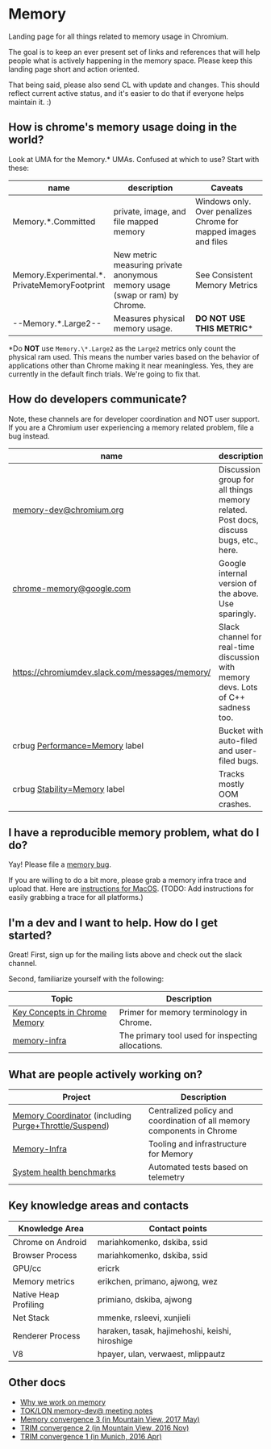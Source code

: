 # Memory

Landing page for all things related to memory usage in Chromium.

The goal is to keep an ever present set of links and references that will
help people what is actively happening in the memory space. Please keep
this landing page short and action oriented.

That being said, please also send CL with update and changes. This should
reflect current active status, and it's easier to do that if everyone helps
maintain it. :)

## How is chrome's memory usage doing in the world?

Look at UMA for the Memory.\* UMAs. Confused at which to use? Start with these:


| name | description | Caveats |
|------|-------------|---------|
| Memory.\*.Committed | private, image, and file mapped memory | Windows only. Over penalizes Chrome for mapped images and files |
| Memory.Experimental.\*.<br />PrivateMemoryFootprint | New metric measuring private anonymous memory usage (swap or ram) by Chrome. | See Consistent Memory  Metrics |
| --Memory.\*.Large2-- | Measures physical memory usage. | **DO NOT USE THIS METRIC**\* |

\*Do **NOT** use `Memory.\*.Large2` as the `Large2` metrics only
count the physical ram used. This means the number varies based on the behavior
of applications other than Chrome making it near meaningless. Yes, they are
currently in the default finch trials. We're going to fix that.


## How do developers communicate?

Note, these channels are for developer coordination and NOT user support. If
you are a Chromium user experiencing a memory related problem, file a bug
instead.

| name | description |
|------|-------------|
| [memory-dev@chromium.org]() | Discussion group for all things memory related. Post docs, discuss bugs, etc., here. |
| chrome-memory@google.com | Google internal version of the above. Use sparingly. |
| https://chromiumdev.slack.com/messages/memory/ | Slack channel for real-time discussion with memory devs. Lots of C++ sadness too. |
| crbug [Performance=Memory](https://bugs.chromium.org/p/chromium/issues/list?can=2&q=Performance%3DMemory) label | Bucket with auto-filed and user-filed bugs. |
| crbug [Stability=Memory](https://bugs.chromium.org/p/chromium/issues/list?can=2&q=Stability%3DMemory) label | Tracks mostly OOM crashes. |


## I have a reproducible memory problem, what do I do?

Yay! Please file a [memory
bug](https://bugs.chromium.org/p/chromium/issues/entry?template=Memory%20usage).

If you are willing to do a bit more, please grab a memory infra trace and upload
that. Here are [instructions for MacOS](https://docs.google.com/document/d/15mBOu_uZbgP5bpdHZJXEnF9csSRq7phUWXnZcteVr0o/edit).
(TODO: Add instructions for easily grabbing a trace for all platforms.)


## I'm a dev and I want to help. How do I get started?

Great! First, sign up for the mailing lists above and check out the slack channel.

Second, familiarize yourself with the following:

| Topic | Description |
|-------|-------------|
| [Key Concepts in Chrome Memory](/memory/key_concepts.md) | Primer for memory terminology in Chrome. |
| [memory-infra](/memory-infra/README.md) | The primary tool used for inspecting allocations. |


## What are people actively working on?
| Project | Description |
|---------|-------------|
| [Memory Coordinator](https://docs.google.com/document/d/1dkUXXmpJk7xBUeQM-olBpTHJ2MXamDgY_kjNrl9JXMs/edit#heading=h.swke19b7apg5) (including [Purge+Throttle/Suspend](https://docs.google.com/document/d/1EgLimgxWK5DGhptnNVbEGSvVn6Q609ZJaBkLjEPRJvI/edit)) | Centralized policy and coordination of all memory components in Chrome |
| [Memory-Infra](/memory-infra/README.md) | Tooling and infrastructure for Memory |
| [System health benchmarks](https://docs.google.com/document/d/1pEeCnkbtrbsK3uuPA-ftbg4kzM4Bk7a2A9rhRYklmF8/edit?usp=sharing) | Automated tests based on telemetry |


## Key knowledge areas and contacts
| Knowledge Area | Contact points |
|----------------|----------------|
| Chrome on Android | mariahkomenko, dskiba, ssid |
| Browser Process | mariahkomenko, dskiba, ssid |
| GPU/cc | ericrk |
| Memory metrics | erikchen, primano, ajwong, wez |
| Native Heap Profiling | primiano, dskiba, ajwong |
| Net Stack | mmenke, rsleevi, xunjieli |
| Renderer Process | haraken, tasak, hajimehoshi, keishi, hiroshige |
| V8 | hpayer, ulan, verwaest, mlippautz |


## Other docs
  * [Why we work on memory](https://docs.google.com/document/d/1jhERqimO-LtuplzQzbBv1vK7SVOh63AMf2irJI2LOqU/edit)
  * [TOK/LON memory-dev@ meeting notes](https://docs.google.com/document/d/1tCTw9lnjs85t8GFiiyae2hbu6lrz8kysFCgMCKUvcXo/edit)
  * [Memory convergence 3 (in Mountain View, 2017 May)](https://docs.google.com/document/d/1FBIqBGIa0DSaFsh-QjmVvoC82pGuOgiQDIhc8-vzXbQ/edit)
  * [TRIM convergence 2 (in Mountain View, 2016 Nov)](https://docs.google.com/document/d/17Kef7UxjR6VW_ehVbsc-DI0IU7TQk-2C56JSbzbPuhA/edit)
  * [TRIM convergence 1 (in Munich, 2016 Apr)](https://docs.google.com/document/d/1PGcM6iVBp0OYh3m8xGQhOgkQK0obQy8YWwoefP9NZCA/edit#)

